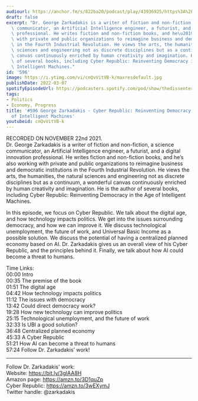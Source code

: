 ```yaml
---
audiourl: https://anchor.fm/s/822ba20/podcast/play/43936925/https%3A%2F%2Fd3ctxlq1ktw2nl.cloudfront.net%2Fstaging%2F2021-10-26%2F60d3c720-9a31-885b-2ec7-623bddfd6923.m4a
draft: false
excerpt: "Dr. George Zarkadakis is a writer of fiction and non-fiction, a science\
  \ communicator, an Artificial Intelligence engineer, a futurist, and a digital innovation\
  \ professional. He writes fiction and non-fiction books, and he\u2019s also working\
  \ with private and public organizations to reimagine business and democratic institutions\
  \ in the Fourth Industrial Revolution. He views the arts, the humanities, the natural\
  \ sciences and engineering not as discrete disciplines but as a continuum, a wonderful\
  \ canvas continuously enriched by human creativity and imagination. He is the author\
  \ of several books, including Cyber Republic: Reinventing Democracy in the Age of\
  \ Intelligent Machines."
id: '596'
image: https://i.ytimg.com/vi/cnQvVitVB-k/maxresdefault.jpg
publishDate: 2022-03-07
spotifyEpisodeUrl: https://podcasters.spotify.com/pod/show/thedissenter/episodes/596-George-Zarkadakis---Cyber-Republic-Reinventing-Democracy-in-the-Age-of-Intelligent-Machines-e1arbmt
tags:
- Politics
- Economy, Progress
title: '#596 George Zarkadakis - Cyber Republic: Reinventing Democracy in the Age
  of Intelligent Machines'
youtubeid: cnQvVitVB-k
---
```

<div class="timelinks">

RECORDED ON NOVEMBER 22nd 2021.  
Dr. George Zarkadakis is a writer of fiction and non-fiction, a science communicator, an Artificial Intelligence engineer, a futurist, and a digital innovation professional. He writes fiction and non-fiction books, and he’s also working with private and public organizations to reimagine business and democratic institutions in the Fourth Industrial Revolution. He views the arts, the humanities, the natural sciences and engineering not as discrete disciplines but as a continuum, a wonderful canvas continuously enriched by human creativity and imagination. He is the author of several books, including Cyber Republic: Reinventing Democracy in the Age of Intelligent Machines.

In this episode, we focus on Cyber Republic. We talk about the digital age, and how technology impacts politics. We get into the issues surrounding democracy, and how we can improve it. We discuss technological unemployment, the future of work, and Universal Basic Income as a possible solution. We discuss the potential of having a centralized planned economy based on AI. Dr. Zarkadakis gives us an overall view of his Cyber Republic, and the principles behind it. Finally, we talk about how AI could become a threat to humans.

Time Links:  
<time>00:00</time> Intro  
<time>00:35</time> The premise of the book  
<time>01:51</time> The digital age  
<time>04:42</time> How technology impacts politics  
<time>11:12</time> The issues with democracy  
<time>13:42</time> Could direct democracy work?  
<time>19:28</time> How new technology can improve politics  
<time>25:15</time> Technological unemployment, and the future of work  
<time>32:33</time> Is UBI a good solution?  
<time>36:48</time> Centralized planned economy  
<time>45:33</time> A Cyber Republic  
<time>51:21</time> How AI can become a threat to humans  
<time>57:24</time> Follow Dr. Zarkadakis’ work!

---

Follow Dr. Zarkadakis’ work:  
Website: https://bit.ly/3gIAA8H  
Amazon page: https://amzn.to/3D1quZp  
Cyber Republic: https://amzn.to/3wEXymJ  
Twitter handle: @zarkadakis
</div>

